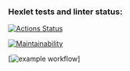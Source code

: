 ### Hexlet tests and linter status:
[![Actions Status](https://github.com/AlexanderIzmailov/python-project-lvl1/workflows/hexlet-check/badge.svg)](https://github.com/AlexanderIzmailov/python-project-lvl1/actions)

[![Maintainability](https://api.codeclimate.com/v1/badges/df66c0cbbeca7d822f23/maintainability)](https://codeclimate.com/github/AlexanderIzmailov/python-project-lvl1/maintainability)

[![example workflow](https://github.com/AlexanderIzmailov/python-project-lvl1/actions/workflows/hexlet-lint/badge.svg)]